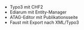 - Typo3 mit CHF2
- Ediarum mit Entity-Manager
- ATAG-Editor mit Publikationsseite
- Faust mit Export nach XML/Typo3